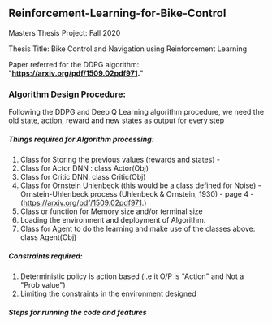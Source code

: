 ## Reinforcement-Learning-for-Bike-Control
Masters Thesis Project: Fall 2020

Thesis Title: Bike Control and Navigation using Reinforcement Learning

Paper referred for the DDPG algorithm: "**https://arxiv.org/pdf/1509.02pdf971.**"

### Algorithm Design Procedure: 
Following the DDPG and Deep Q Learning algorithm procedure, we need the old state, action, reward and new states as
output for every step

##### Things required for Algorithm processing:
1. Class for Storing the previous values (rewards and states) -
2. Class for Actor DNN : class Actor(Obj)
3. Class for Critic DNN: class Critic(Obj)
4. Class for Ornstein Unlenbeck (this would be a class defined for Noise) - Ornstein-Uhlenbeck process (Uhlenbeck &
Ornstein, 1930) - page 4 - (https://arxiv.org/pdf/1509.02pdf971.)
5. Class or function for Memory size and/or terminal size
6. Loading the environment and deployment of Algorithm.
7. Class for Agent to do the learning  and make use of the classes above: class Agent(Obj)

##### Constraints required:
1. Deterministic policy is action based (i.e it O/P is "Action" and Not a "Prob value")
2. Limiting the constraints in the environment designed

##### Steps for running the code and features

